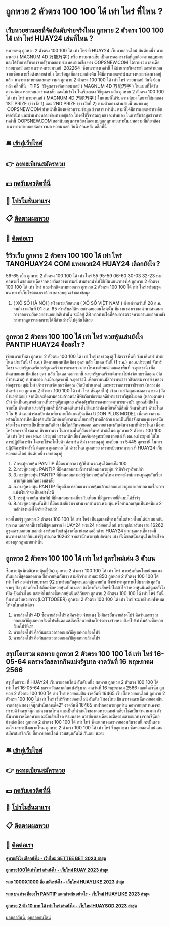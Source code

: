 # ถูกหวย 2 ตัวตรง 100 100 ได้ เท่า ไหร่ ที่ไหน ?
## เว็บหวยฮานอยที่จัดอันดับจ่ายจริงไหม ถูกหวย 2 ตัวตรง 100 100 ได้ เท่า ไหร่ HUAY24 เล่นที่ไหน ?
หมายเหตุ ถูกหวย 2 ตัวตรง 100 100 ได้ เท่า ไหร่ ที่ HUAY24 เว็บหวยออนไลน์ อันดับหนึ่ง หวยมาเลย์ ( MAGNUM 4D 万能万字 ) หรือ หวยมาเลเซีย เป็นการออกรางวัลที่ถูกต้องตามกฎหมาย และได้รับการรับรองจากรัฐบาลของประเทศมาเลเชีย
ทาง OOPSNEW.COM ได้รวบรวม เลขเด็ดหวยมาเลย์ และ แนวทางหวยมาเลย์  202264  ซึ่งแนวทางเหล่านี้ ได้ผ่านการวิเคราะห์ และคำนวณจากเซียนหวยชื่อดังหลายสำนัก โดยข้อมูลที่กล่าวมาข่างต้น ได้มีการเผยแพร่ผ่านทางหลายช่องทางอยู่แล้ว
 แนวทางถ่ายทอดสดตรวจผล ถูกหวย 2 ตัวตรง 100 100 ได้ เท่า ไหร่ หวยมาเลย์ วันนี้ ย้อนหลัง คลิ๊กที่นี่  
TIPS  วิธีดูผลรางวัลหวยมาเลย์ ( MAGNUM 4D 万能万字 ) ในแบบที่ได้รับความนิยม
หลายคนอาจจะสงสัย และไม่เข้าใจ ในเรื่องของ วิธีดูผลรางวัล ถูกหวย 2 ตัวตรง 100 100 ได้ เท่า ไหร่ หวยมาเลย์ ( MAGNUM 4D 万能万字 ) ในแบบที่ได้รับความนิยม โดยจะใช้ผลของ 1ST PRIZE (รางวัล 1) และ 2ND PRIZE (รางวัลที่ 2) ตามตัวอย่างด่านล่างนี้
หมายเหตุ  OOPSNEW.COM ทำหน้าที่เพียงแค่รวบรวมข้อมูล ข่าวสาร เท่านั้น ตามที่ได้มีการเผยแพร่ทางอินเตอร์เน็ท และผ่านทางหลายช่องทางอยู่แล้ว โปรดใช้วิจารณญาณของท่านเอง ในการรับข้อมูลข่าวสารเหล่านี้ OOPSNEW.COM ขอสนับสนุนการเสี่ยงโชคแบบถูกกฎหมายเท่านั้น
บทความที่เกี่ยวข้อง
 แนวทางถ่ายทอดสดตรวจผล หวยมาเลย์ วันนี้ ย้อนหลัง คลิ๊กที่นี่  

## 🛎 [เข้าสู่เว็บไซต์](https://bit.ly/3BG5bNw)
## 👉 [ลงทะเบียนสมัครหวย](https://bit.ly/3BG5bNw)
## 💵 [กดรับเครดิตที่นี่](https://bit.ly/3C3mvgS)
## 👑 [โปรโมชั่นมาแรง](https://bit.ly/3C3mvgS)
## 📋 [ติดตามผลหวย](https://bit.ly/3C3mvgS)
## 📱 [ติดต่อเรา](https://bit.ly/3C3mvgS)

## รีวิวเว็บ ถูกหวย 2 ตัวตรง 100 100 ได้ เท่า ไหร่ TANGHUAY24 COM แทงหวย24 HUAY24 เลือกยังไง ?
56-65
เบิ้ล ถูกหวย 2 ตัวตรง 100 100 ได้ เท่า ไหร่ 55
95-59
06-60
30-03
32-23
หากคอหวยชื่นชอบเลขเด็ดจากหวยวัดสว่างอารมณ์ สามารถนำไปใช้เป็นนแนวทางได้ ถูกหวย 2 ตัวตรง 100 100 ได้ เท่า ไหร่ และฝากติดตามหวยลาว ถูกหวย 2 ตัวตรง 100 100 ได้ เท่า ไหร่ พร้อมชุดแนวทางที่เว็บไซต์ของเราด้วย
ขอขอบคุณเจ้าของข้อมูล

1. ( XỔ SỐ HÀ NỘI ) หรือหวยเวียดนาม ( XỔ SỐ VIỆT NAM ) ตั้งแต่งวดวันที่ 28 ส.ค. จนถึงงวดวันที่ 01 ส.ค. 65 สำหรับสถิติหวยฮานอยออนไลน์นั้น ทีมงานของเราขอนำมาเสนอผลการออกรางวัลหวยฮานอยปกติเท่านั้น จะมีอยู่ 28 หากท่านใดที่ต้องการตรวจหวยฮานอยย้อนหลัง สามารถดูตารางผลหวยได้ที่ด้านล่างนี้ไปดูกันได้เลย

## ถูกหวย 2 ตัวตรง 100 100 ได้ เท่า ไหร่ หวยหุ้นเล่นยังไง PANTIP HUAY24 คืออะไร ?
เซียนหวยจับตา ถูกหวย 2 ตัวตรง 100 100 ได้ เท่า ไหร่ เลขรถลุงตู่ ไปตรวจพื้นที่ วังนาคินทร์ คำชะโนด บ่ายวันนี้ (1 ธ.ค.) ติดตามแผนเปิดเมือง อุดร พลัส โมเดล
วันนี้ (1 ธ.ค.) พล.อ.ประยุทธ์ จันทร์โอชา นายกรัฐมนตรีและรัฐมนตรีว่าการกระทรวงกลาโหม เตรียมนำคณะลงพื้นที่ จ.อุดรธานี เพื่อติดตามแผนเปิดเมือง อุดร พลัส โมเดล
นอกจากนี้ นายกรัฐมนตรีจะเดินทางไปยังวัดเกษรศีลคุณ (วัดป่าบ้านตาด) ต.บ้านตาด อ.เมืองอุดรธานี จ.อุดรธานี เพื่อกราบนมัสการพระราชวชิรธรรมาจารย์ (หลวงพ่อสุธรรม สุธัมโม) เจ้าอาวาสวัดเกษรศีลคุณ (วัดป่าบ้านตาด) และพระราชภาวนาวชิรากร (หลวงพ่ออินทร์ถวาย ถูกหวย 2 ตัวตรง 100 100 ได้ เท่า ไหร่ สันตุสสโก) เจ้าอาวาสวัดอุดมมงคลวนาราม (วัดป่านาคำน้อย)
จากนั้นจะติดตามความก้าวหน้าพิพิธภัณฑ์ธรรมเจดีย์พระธรรมวิสุทธิมงคล (หลวงตามหาบัว) ซึ่งเป็นอนุสรณ์สถานที่บรรจุอัฐิธาตุและเครื่องอัฐบริขารของหลวงตาพระมหาบัว ญาณสัมปันโน
จากนั้น ช่วงบ่าย นายกรัฐมนตรี มีกำหนดเดินทางไปยังแหล่งท่องเที่ยวศักดิ์สิทธิ์ วังนาคินทร์ คำชะโนด 1 ใน 6 อำเภอนำร่องเปิดท่องเที่ยวภายใต้แผนเปิดเมือง UDON PLUS MODEL เพื่อตรวจความพร้อมในการเปิดเมืองต้อนรับนักท่องเที่ยวตามนโยบายรัฐบาลอีกด้วย
และเป็นที่น่าจับตาของบรรดานักเสี่ยงโชค เพราะเป็นที่ทราบกันดีว่า เมื่อใกล้วันหวยออก คอหวยต่างพากันเดินทางมาที่คำชะโนด เพื่อมาไหว้ขอพรขอโชคลาภ
มีรายงานว่า ในการลงพื้นที่วังนาคินทร์ คำชะโนด ถูกหวย 2 ตัวตรง 100 100 ได้ เท่า ไหร่ ของ พล.อ.ประยุทธ์ บรรดานักเสี่ยงโชคจับตาดูทะเบียนรถยนต์ ที่ พล.อ.ประยุทธ์ ใช้ในการปฏิบัติภารกิจ โดยจะใช้รถโตโยต้า อัลพาร์ด สีดำ เลขรถลุงตู่ ทะเบียน กว 5445 อุดรธานี ในการปฏิบัติภารกิจครั้งนี้ ติดตาม ดูผลหวย ได้
คำชะโนด ดูผลหวย เลขทะเบียนรถนายก ที่ HUAY24 เว็บหวยออนไลน์ อันดับหนึ่ง เลขรถลุงตู่
1. 7.กระทู้หวยหุ้น PANTIP ที่มีคนมาอวดว่ารู้วิธีคำนวณหุ้นได้แต่เป๊ะ 100
2. 2.กระทู้หวยหุ้น PANTIP ที่มีคนสอบถามถึงการล็อคผลหวยหุ้น ว่ามีจริงๆหรือเปล่า
3. 3.กระทู้หวยหุ้น PANTIP ที่มีคนสอบถามว่ารู้จักหวยหุ้นกันไหม เพราะมีพนักงานพูดคุยกันเรื่องหวยหุ้นเลยเกิดความสงสัย
4. 5.กระทู้หวยหุ้น PANTIP ที่พูดถึงการร่วมแทงหวยหุ้นแล้วผลออกมาว่าถูกและอยากถามเรื่องการแบ่งเงินว่าจะเป็นอย่างไรดี
5. 1.กระทู้ หวยหุ้น พันทิป ที่มีคนสอบถามเกี่ยวกับเพื่อน ที่มีสูตรหวยยี่กีแบบได้ชัวร์ๆ
6. 8.กระทู้หวยหุ้นพันทิป ที่มีคนสงสัยว่าเราสามารถคำนวณหวยหุ้น หรือคำนวณหุ้นเป็นทศนิยม 2 หลักข้างหลังได้จริงหรือเปล่า

หวยไทยรัฐ ถูกหวย 2 ตัวตรง 100 100 ได้ เท่า ไหร่ เป็นชุดเลขที่ทางเว็บไซต์หวยไทยได้นำเสนอกันทุกงวด นอกจากนี้เรายังมีชุดเลขจาก HUAY24 หวย24 หวยออนไลน์ หวยซุปเปอร์เฮง เฮง 16262 ดูชุดเลขบอกบน บอกล่าง พร้อมจับเข้าคู่งวดนี้มานำเสนออีกด้วย HUAY24 แจกชุดเลขเด็ดงวดนี้แนวทางสลากกินแบ่งรัฐบาลงวด 16262 จากสำนักหวยซุปเปอร์เฮง เฮง ทั้งนี้ขอสนับสนุนให้เสี่ยงโชคอย่างถูกกฎหมายเท่านั้น

## ถูกหวย 2 ตัวตรง 100 100 ได้ เท่า ไหร่ สูตรใหม่เด่น 3 ตัวบน
ซื้อหวยหุ้นนิเคอิ(หวยหุ้นญี่ปุ่น) ถูกหวย 2 ตัวตรง 100 100 ได้ เท่า ไหร่ หวยหุ้นที่คนไทยนิยมแทงกันเยอะที่สุดตลอดกาล ซื้อหวยหุ้นกับเรา สามตัวจ่ายบาทละ 850 ถูกหวย 2 ตัวตรง 100 100 ได้ เท่า ไหร่ สองตัวจ่ายบาทละ 92 มาพร้อมกับสูตรและกลุ่มหวยหุ้น ที่จะนำพาทุกท่านไปบวกกันทุกวัน รวยๆ ปังๆ
ก่อนที่จะไปเลือกซื้อหวยหุ้นกับทางเรา ถ้าใครยังสงสัยหรือไม่เข้าใจว่าหวยหุ้นนิเคอิดูผลยังไง เปิด-ปิดช่วงไหน และทำไมต้องซื้อหวยหุ้นนิเคอิกับเรา ถูกหวย 2 ตัวตรง 100 100 ได้ เท่า ไหร่ วันนี้ทีมงานเว็บหวยกวาง(LOTTODEER) ถูกหวย 2 ตัวตรง 100 100 ได้ เท่า ไหร่ จะมาอธิบายทั้งหมด ให้จบในหน้าเดียว
1. หวยสิงคโปร์ 4D ซื้อหวยสิงคโปร์ สมัครง่าย จ่ายแพง ไม่มีเลขอั้นหวยสิงคโปร์ คือวันและเวลาออกผลวิธีดูผลหวยสิงคโปร์ขั้นตอนสมัครซื้อหวยสิงคโปร์ตารางจ่ายหวยสิงคโปร์ทำไมต้องซื้อหวยสิงคโปร์ที่เรา
2. หวยสิงคโปร์ คือวันและเวลาออกผลวิธีดูผลหวยสิงคโปร์
3. หวยสิงคโปร์ คือวันและเวลาออกผลวิธีดูผลหวยสิงคโปร์

## สรุปโดยรวม ผลหวย ถูกหวย 2 ตัวตรง 100 100 ได้ เท่า ไหร่ 16-05-64 ผลรางวัลสลากกินแบ่งรัฐบาล งวดวันที่ 16 พฤษภาคม 2566
สรุปโดยรวม ที่ HUAY24 เว็บหวยออนไลน์ อันดับหนึ่ง ผลหวย ถูกหวย 2 ตัวตรง 100 100 ได้ เท่า ไหร่ 16-05-64 ผลรางวัลสลากกินแบ่งรัฐบาล งวดวันที่ 16 พฤษภาคม 2566 เลขเด็ดเจ๊นุ๊ก ถูกหวย 2 ตัวตรง 100 100 ได้ เท่า ไหร่ หวยออมสิน งวดวันที่ 16465
เว็บ ซื้อหวยออนไลน์ ถูกหวย 2 ตัวตรง 100 100 ได้ เท่า ไหร่ เว็บรีวิวหวยออนไลน์ อันดับ 1 ของไทย มีแนวทางเลขเด็ดหวยออมสินงวดล่าสุด ของ เจ๊นุ๊กสำนักเลขเด็ด2″ งวดวันที่ 16465 มาฝากคอหวยทุกท่าน คอหวยทุกท่านคงจะทราบดีว่าเลขเจ๊นุ๊ก แม่นขนาดไหน และเป็นที่น่าสนใจของคอหวยและนักเสี่ยงโชคเป็นจำนวนมาก ดังนั้นหวยงวดนี้คอหวยและนักเสี่ยงโชค ห้ามพลาด ควรส่องเลขเด็ดและติดตามเลขแนวทางจากเจ๊นุ๊กอย่างต่อเนื่อง ถูกหวย 2 ตัวตรง 100 100 ได้ เท่า ไหร่ ซึ่งแนวทางเลขหวยออมสินรอบนี้ จะเป็นเลขอะไร เลขจะปังขนาดไหน ถูกหวย 2 ตัวตรง 100 100 ได้ เท่า ไหร่ รีบดูและหา ซื้อหวยออนไลน์และสมัครสมาชิกเว็บ ซื้อหวยออนไลน์ รวมสนุกกันได้ กันเลย นะคะ

## 🛎 [เข้าสู่เว็บไซต์](https://bit.ly/3BG5bNw)
## 👉 [ลงทะเบียนสมัครหวย](https://bit.ly/3BG5bNw)
## 💵 [กดรับเครดิตที่นี่](https://bit.ly/3C3mvgS)
## 👑 [โปรโมชั่นมาแรง](https://bit.ly/3C3mvgS)
## 📋 [ติดตามผลหวย](https://bit.ly/3C3mvgS)
## 📱 [ติดต่อเรา](https://bit.ly/3C3mvgS)

#### [ดูหวยยังไง เลือกยังไง - เว็บใหม่ SETTEE BET 2023 ล่าสุด](https://atom.io/themes/ดูหวยยังไง%20เลือกยังไง%20-%20เว็บใหม่%20settee%20bet%202023%20ล่าสุด)
#### [ถูกหวย100ได้เท่าไหร่ เล่นยังไง - เว็บใหม่ RUAY 2023 ล่าสุด](https://atom.io/themes/ถูกหวย100ได้เท่าไหร่%20เล่นยังไง%20-%20เว็บใหม่%20ruay%202023%20ล่าสุด)
#### [หวย 1000X1000 คือ สมัครยังไง - เว็บใหม่ HUAYLIKE 2023 ล่าสุด](https://atom.io/themes/หวย%201000x1000%20คือ%20สมัครยังไง%20-%20เว็บใหม่%20huaylike%202023%20ล่าสุด)
#### [หวย บน ล่าง คืออะไร PANTIP แตกต่างกันอย่างไร - เว็บใหม่ HUAYLIKE 2023 ล่าสุด](https://atom.io/themes/หวย%20บน%20ล่าง%20คืออะไร%20pantip%20แตกต่างกันอย่างไร%20-%20เว็บใหม่%20huaylike%202023%20ล่าสุด)
#### [ถูกหวย 2 ตัว 10 บาท ได้ เท่า ไหร่ เล่นยังไง - เว็บใหม่ HUAYSOD 2023 ล่าสุด](https://atom.io/themes/ถูกหวย%202%20ตัว%2010%20บาท%20ได้%20เท่า%20ไหร่%20เล่นยังไง%20-%20เว็บใหม่%20huaysod%202023%20ล่าสุด)

[ผลบอลวันนี้](https://siamsport.tv "ผลบอลวันนี้"), [ดูบอลออนไลน์](https://siamsport.tv/ดูบอลสด "ดูบอลออนไลน์")